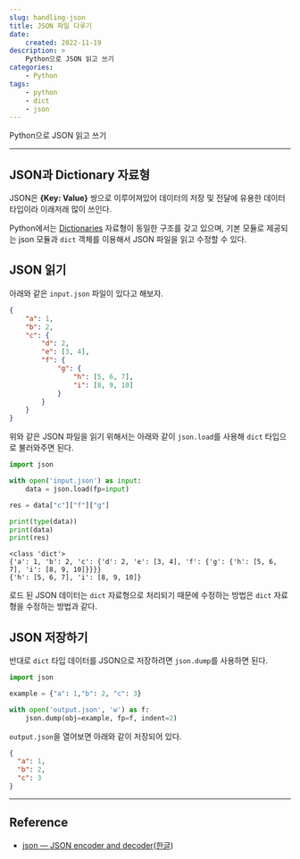 ```yaml
---
slug: handling-json
title: JSON 파일 다루기
date:
    created: 2022-11-19
description: >
    Python으로 JSON 읽고 쓰기
categories:
    - Python
tags:
    - python
    - dict
    - json
---
```


Python으로 JSON 읽고 쓰기  

<!-- more -->

---

## JSON과 Dictionary 자료형

JSON은 **{Key: Value}** 쌍으로 이루어져있어 데이터의 저장 및 전달에 유용한 데이터 타입이라 이래저래 많이 쓰인다.  

Python에서는 [Dictionaries](https://docs.python.org/3/tutorial/datastructures.html#dictionaries) 자료형이 동일한 구조를 갖고 있으며, 기본 모듈로 제공되는 json 모듈과 `dict` 객체를 이용해서 JSON 파일을 읽고 수정할 수 있다.  

## JSON 읽기

아래와 같은 `input.json` 파일이 있다고 해보자.  

```json
{
    "a": 1,
    "b": 2,
    "c": {
        "d": 2,
        "e": [3, 4],
        "f": {
            "g": {
                "h": [5, 6, 7],
                "i": [8, 9, 10]
            }
        }
    }
}
```

위와 같은 JSON 파일을 읽기 위해서는 아래와 같이 `json.load`를 사용해 `dict` 타입으로 불러와주면 된다.  

```python
import json

with open('input.json') as input:
    data = json.load(fp=input)

res = data["c"]["f"]["g"]

print(type(data))
print(data)
print(res)
```
```
<class 'dict'>
{'a': 1, 'b': 2, 'c': {'d': 2, 'e': [3, 4], 'f': {'g': {'h': [5, 6, 7], 'i': [8, 9, 10]}}}}
{'h': [5, 6, 7], 'i': [8, 9, 10]}
```

로드 된 JSON 데이터는 `dict` 자료형으로 처리되기 때문에 수정하는 방법은 `dict` 자료형을 수정하는 방법과 같다.  

## JSON 저장하기

반대로 `dict` 타입 데이터를 JSON으로 저장하려면 `json.dump`를 사용하면 된다.  

```python
import json

example = {"a": 1,"b": 2, "c": 3}

with open('output.json', 'w') as f:
    json.dump(obj=example, fp=f, indent=2)
```

`output.json`을 열어보면 아래와 같이 저장되어 있다.  

```json
{
  "a": 1,
  "b": 2,
  "c": 3
}
```

---
## Reference
- [json — JSON encoder and decoder](https://docs.python.org/3/library/json.html)([한글](https://docs.python.org/ko/3/library/json.html))
